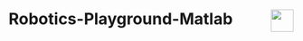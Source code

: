 <div>
  <img src="https://img.shields.io/badge/MATLAB-Basic-red" align="right" height=40/>
  <h1>Robotics-Playground-Matlab</h1>
</div>
